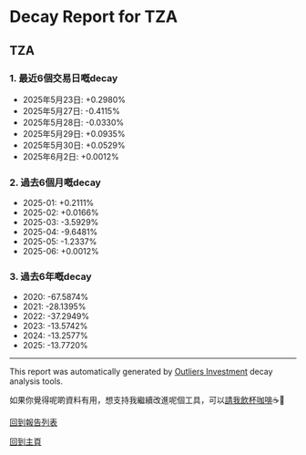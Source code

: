 # Decay Report for TZA

## TZA

### 1. 最近6個交易日嘅decay

- 2025年5月23日: +0.2980%
- 2025年5月27日: -0.4115%
- 2025年5月28日: -0.0330%
- 2025年5月29日: +0.0935%
- 2025年5月30日: +0.0529%
- 2025年6月2日: +0.0012%

### 2. 過去6個月嘅decay

- 2025-01: +0.2111%
- 2025-02: +0.0166%
- 2025-03: -3.5929%
- 2025-04: -9.6481%
- 2025-05: -1.2337%
- 2025-06: +0.0012%

### 3. 過去6年嘅decay

- 2020: -67.5874%
- 2021: -28.1395%
- 2022: -37.2949%
- 2023: -13.5742%
- 2024: -13.2577%
- 2025: -13.7720%

------------------------------
This report was automatically generated by [Outliers Investment](https://outliersecon.github.io/Outliers-Investment/) decay analysis tools.

如果你覺得呢啲資料有用，想支持我繼續改進呢個工具，可以[請我飲杯咖啡](https://buymeacoffee.com/outliersecon)☕🙏

[回到報告列表](https://outliersecon.github.io/Outliers-Investment/reports/reports_public)

[回到主頁](https://outliersecon.github.io/Outliers-Investment/)